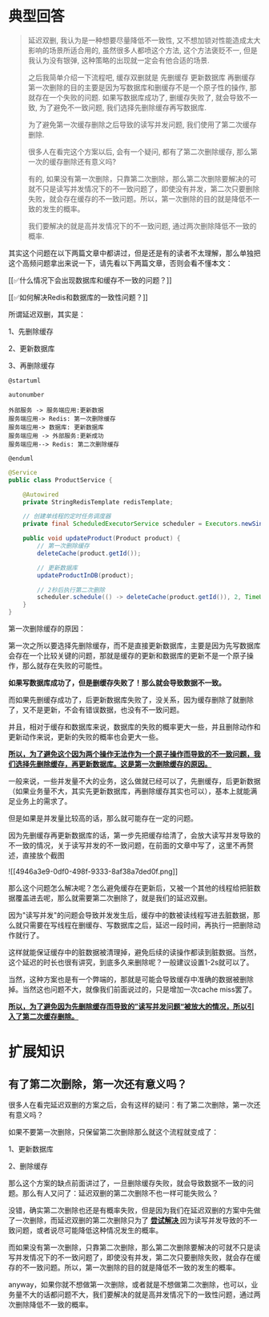 # 典型回答

> 延迟双删, 我认为是一种想要尽量降低不一致性, 又不想加锁对性能造成太大影响的场景所适合用的, 虽然很多人都喷这个方法, 这个方法褒贬不一, 但是我认为没有银弹, 这种策略的出现就一定会有他合适的场景.
> 
> 之后我简单介绍一下流程吧, 缓存双删就是
> 	先删缓存
> 	更新数据库
> 	再删缓存
> 第一次删除的目的主要是因为写数据库和删缓存不是一个原子性的操作, 那就存在一个失败的问题. 如果写数据库成功了, 删缓存失败了, 就会导致不一致, 为了避免不一致问题, 我们选择先删除缓存再写数据库.
> 
> 为了避免第一次缓存删除之后导致的读写并发问题, 我们使用了第二次缓存删除.
> 
> 很多人在看完这个方案以后, 会有一个疑问, 都有了第二次删除缓存, 那么第一次的缓存删除还有意义吗?
> 
> 有的, 如果没有第一次删除，只靠第二次删除，那么第二次删除要解决的可就不只是读写并发情况下的不一致问题了，即使没有并发，第二次只要删除失败，就会存在缓存的不一致问题。所以，第一次删除的目的就是降低不一致的发生的概率。
> 
> 我们要解决的就是高并发情况下的不一致问题, 通过两次删除降低不一致的概率.
> 

其实这个问题在以下两篇文章中都讲过，但是还是有的读者不太理解，那么单独把这个高频问题拿出来说一下，请先看以下两篇文章，否则会看不懂本文：



[[✅什么情况下会出现数据库和缓存不一致的问题？]]



[[✅如何解决Redis和数据库的一致性问题？]]



所谓延迟双删，其实是：



1、先删除缓存

2、更新数据库

3、再删除缓存



```puml
@startuml

autonumber

外部服务 -> 服务端应用:更新数据
服务端应用-> Redis: 第一次删除缓存
服务端应用-> 数据库: 更新数据库
服务端应用 -> 外部服务:更新成功
服务端应用--> Redis: 第二次删除缓存

@enduml
```



```java
@Service
public class ProductService {

    @Autowired
    private StringRedisTemplate redisTemplate;

    // 创建单线程的定时任务调度器
    private final ScheduledExecutorService scheduler = Executors.newSingleThreadScheduledExecutor();

    public void updateProduct(Product product) {
        // 第一次删除缓存
        deleteCache(product.getId());

        // 更新数据库
        updateProductInDB(product);

        // 2秒后执行第二次删除
        scheduler.schedule(() -> deleteCache(product.getId()), 2, TimeUnit.SECONDS);
    }
}

```



第一次删除缓存的原因：



第一次之所以要选择先删除缓存，而不是直接更新数据库，主要是因为先写数据库会存在一个比较关键的问题，那就是缓存的更新和数据库的更新不是一个原子操作，那么就存在失败的可能性。



**如果写数据库成功了，但是删缓存失败了！那么就会导致数据不一致。**



而如果先删缓存成功了，后更新数据库失败了，没关系，因为缓存删除了就删除了，又不是更新，不会有错误数据，也没有不一致问题。



并且，相对于缓存和数据库来说，数据库的失败的概率更大一些，并且删除动作和更新动作来说，更新的失败的概率也会更大一些。



**<u>所以，为了避免这个因为两个操作无法作为一个原子操作而导致的不一致问题，我们选择先删除缓存，再更新数据库。这是第一次删除缓存的原因。</u>**

**<u></u>**

一般来说，一些并发量不大的业务，这么做就已经可以了，先删缓存，后更新数据（如果业务量不大，其实先更新数据库，再删除缓存其实也可以），基本上就能满足业务上的需求了。



但是如果是并发量比较高的话，那么就可能存在一定的问题。



因为先删缓存再更新数据库的话，第一步先把缓存给清了，会放大读写并发导致的不一致的情况，关于读写并发的不一致问题，在前面的文章中写了，这里不再赘述，直接放个截图



![[4946a3e9-0df0-498f-9333-8af38a7ded0f.png]]



那么这个问题怎么解决呢？怎么避免缓存在更新后，又被一个其他的线程给把脏数据覆盖进去呢，那么就需要第二次删除了，就是我们的延迟双删。



因为"读写并发"的问题会导致并发发生后，缓存中的数被读线程写进去脏数据，那么就只需要在写线程在删缓存、写数据库之后，延迟一段时间，再执行一把删除动作就行了。



这样就能保证缓存中的脏数据被清理掉，避免后续的读操作都读到脏数据。当然，这个延迟的时长也很有讲究，到底多久来删除呢？一般建议设置1-2s就可以了。



当然，这种方案也是有一个弊端的，那就是可能会导致缓存中准确的数据被删除掉。当然这也问题不大，就像我们前面说过的，只是增加一次cache miss罢了。



**<u>所以，为了避免因为先删除缓存而导致的”读写并发问题“被放大的情况，所以引入了第二次缓存删除。</u>**

**<u></u>**

**<u></u>**

# 扩展知识


## 有了第二次删除，第一次还有意义吗？


很多人在看完延迟双删的方案之后，会有这样的疑问：有了第二次删除，第一次还有意义吗？



如果不要第一次删除，只保留第二次删除那么就这个流程就变成了：



1、更新数据库

2、删除缓存



那么这个方案的缺点前面讲过了，一旦删除缓存失败，就会导致数据不一致的问题。那么有人又问了：延迟双删的第二次删除不也一样可能失败么？



没错，确实第二次删除也还是有概率失败，但是因为我们在延迟双删的方案中先做了一次删除，而延迟双删的第二次删除只为了 **<u>尝试解决 </u>** 因为读写并发导致的不一致问题，或者说尽可能降低这种情况发生的概率。



而如果没有第一次删除，只靠第二次删除，那么第二次删除要解决的可就不只是读写并发情况下的不一致问题了，即使没有并发，第二次只要删除失败，就会存在缓存的不一致问题。所以，第一次删除的目的就是降低不一致的发生的概率。



anyway，如果你就不想做第一次删除，或者就是不想做第二次删除，也可以，业务量不大的话都问题不大，我们要解决的就是高并发情况下的一致性问题，通过两次删除降低不一致的概率。

